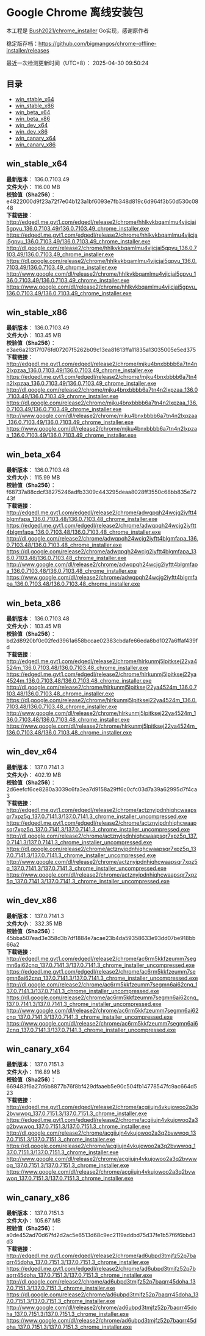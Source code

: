 # Google Chrome 离线安装包
本工程是 [Bush2021/chrome_installer](https://github.com/Bush2021/chrome_installer) Go实现，感谢原作者

稳定版存档：<https://github.com/bigmangos/chrome-offline-installer/releases>

最近一次检测更新时间（UTC+8）：
2025-04-30 09:50:24

## 目录
* [win_stable_x64](https://github.com/bigmangos/chrome-offline-installer?tab=readme-ov-file#win_stable_x64)
* [win_stable_x86](https://github.com/bigmangos/chrome-offline-installer?tab=readme-ov-file#win_stable_x86)
* [win_beta_x64](https://github.com/bigmangos/chrome-offline-installer?tab=readme-ov-file#win_beta_x64)
* [win_beta_x86](https://github.com/bigmangos/chrome-offline-installer?tab=readme-ov-file#win_beta_x86)
* [win_dev_x64](https://github.com/bigmangos/chrome-offline-installer?tab=readme-ov-file#win_dev_x64)
* [win_dev_x86](https://github.com/bigmangos/chrome-offline-installer?tab=readme-ov-file#win_dev_x86)
* [win_canary_x64](https://github.com/bigmangos/chrome-offline-installer?tab=readme-ov-file#win_canary_x64)
* [win_canary_x86](https://github.com/bigmangos/chrome-offline-installer?tab=readme-ov-file#win_canary_x86)

## win_stable_x64
**最新版本**： 136.0.7103.49  
**文件大小**： 116.00 MB  
**校验值（Sha256）**： e4822000d9f23a72f7e04b123a1bf6093e7fb348d819c6d964f3b50d530c0848  
**下载链接**：
http://edgedl.me.gvt1.com/edgedl/release2/chrome/hhlkvkbqamlmu4vjicjai5gpvu_136.0.7103.49/136.0.7103.49_chrome_installer.exe
https://edgedl.me.gvt1.com/edgedl/release2/chrome/hhlkvkbqamlmu4vjicjai5gpvu_136.0.7103.49/136.0.7103.49_chrome_installer.exe
http://dl.google.com/release2/chrome/hhlkvkbqamlmu4vjicjai5gpvu_136.0.7103.49/136.0.7103.49_chrome_installer.exe
https://dl.google.com/release2/chrome/hhlkvkbqamlmu4vjicjai5gpvu_136.0.7103.49/136.0.7103.49_chrome_installer.exe
http://www.google.com/dl/release2/chrome/hhlkvkbqamlmu4vjicjai5gpvu_136.0.7103.49/136.0.7103.49_chrome_installer.exe
https://www.google.com/dl/release2/chrome/hhlkvkbqamlmu4vjicjai5gpvu_136.0.7103.49/136.0.7103.49_chrome_installer.exe
## win_stable_x86
**最新版本**： 136.0.7103.49  
**文件大小**： 103.45 MB  
**校验值（Sha256）**： e3ae6a21317f076fd07207f5262b09c13ea81613ffa11835a13035005e5ed375  
**下载链接**：
http://edgedl.me.gvt1.com/edgedl/release2/chrome/mjku4bnxbbbb6a7tn4n2lxpzaa_136.0.7103.49/136.0.7103.49_chrome_installer.exe
https://edgedl.me.gvt1.com/edgedl/release2/chrome/mjku4bnxbbbb6a7tn4n2lxpzaa_136.0.7103.49/136.0.7103.49_chrome_installer.exe
http://dl.google.com/release2/chrome/mjku4bnxbbbb6a7tn4n2lxpzaa_136.0.7103.49/136.0.7103.49_chrome_installer.exe
https://dl.google.com/release2/chrome/mjku4bnxbbbb6a7tn4n2lxpzaa_136.0.7103.49/136.0.7103.49_chrome_installer.exe
http://www.google.com/dl/release2/chrome/mjku4bnxbbbb6a7tn4n2lxpzaa_136.0.7103.49/136.0.7103.49_chrome_installer.exe
https://www.google.com/dl/release2/chrome/mjku4bnxbbbb6a7tn4n2lxpzaa_136.0.7103.49/136.0.7103.49_chrome_installer.exe
## win_beta_x64
**最新版本**： 136.0.7103.48  
**文件大小**： 115.99 MB  
**校验值（Sha256）**： f68737a88cdcf38275246adfb3309c443295deaa8028ff3550c68bb835e7243f  
**下载链接**：
http://edgedl.me.gvt1.com/edgedl/release2/chrome/adwqpqh24wcjg2iyftt4blgmfapa_136.0.7103.48/136.0.7103.48_chrome_installer.exe
https://edgedl.me.gvt1.com/edgedl/release2/chrome/adwqpqh24wcjg2iyftt4blgmfapa_136.0.7103.48/136.0.7103.48_chrome_installer.exe
http://dl.google.com/release2/chrome/adwqpqh24wcjg2iyftt4blgmfapa_136.0.7103.48/136.0.7103.48_chrome_installer.exe
https://dl.google.com/release2/chrome/adwqpqh24wcjg2iyftt4blgmfapa_136.0.7103.48/136.0.7103.48_chrome_installer.exe
http://www.google.com/dl/release2/chrome/adwqpqh24wcjg2iyftt4blgmfapa_136.0.7103.48/136.0.7103.48_chrome_installer.exe
https://www.google.com/dl/release2/chrome/adwqpqh24wcjg2iyftt4blgmfapa_136.0.7103.48/136.0.7103.48_chrome_installer.exe
## win_beta_x86
**最新版本**： 136.0.7103.48  
**文件大小**： 103.45 MB  
**校验值（Sha256）**： bd2d8920bf0c02fed3961a658bccae02383cbdafe66eda8bd1027a6ffaf439fd  
**下载链接**：
http://edgedl.me.gvt1.com/edgedl/release2/chrome/hlrkunmj5lpitksej22ya4524m_136.0.7103.48/136.0.7103.48_chrome_installer.exe
https://edgedl.me.gvt1.com/edgedl/release2/chrome/hlrkunmj5lpitksej22ya4524m_136.0.7103.48/136.0.7103.48_chrome_installer.exe
http://dl.google.com/release2/chrome/hlrkunmj5lpitksej22ya4524m_136.0.7103.48/136.0.7103.48_chrome_installer.exe
https://dl.google.com/release2/chrome/hlrkunmj5lpitksej22ya4524m_136.0.7103.48/136.0.7103.48_chrome_installer.exe
http://www.google.com/dl/release2/chrome/hlrkunmj5lpitksej22ya4524m_136.0.7103.48/136.0.7103.48_chrome_installer.exe
https://www.google.com/dl/release2/chrome/hlrkunmj5lpitksej22ya4524m_136.0.7103.48/136.0.7103.48_chrome_installer.exe
## win_dev_x64
**最新版本**： 137.0.7141.3  
**文件大小**： 402.19 MB  
**校验值（Sha256）**： 2d6eefcf6ce8280a3039c6fa3ea7d9158a29ff6c0cfc03d7a39a62995d7f4ca3  
**下载链接**：
http://edgedl.me.gvt1.com/edgedl/release2/chrome/actznyipdnhiqhcwaapsqr7xpz5q_137.0.7141.3/137.0.7141.3_chrome_installer_uncompressed.exe
https://edgedl.me.gvt1.com/edgedl/release2/chrome/actznyipdnhiqhcwaapsqr7xpz5q_137.0.7141.3/137.0.7141.3_chrome_installer_uncompressed.exe
http://dl.google.com/release2/chrome/actznyipdnhiqhcwaapsqr7xpz5q_137.0.7141.3/137.0.7141.3_chrome_installer_uncompressed.exe
https://dl.google.com/release2/chrome/actznyipdnhiqhcwaapsqr7xpz5q_137.0.7141.3/137.0.7141.3_chrome_installer_uncompressed.exe
http://www.google.com/dl/release2/chrome/actznyipdnhiqhcwaapsqr7xpz5q_137.0.7141.3/137.0.7141.3_chrome_installer_uncompressed.exe
https://www.google.com/dl/release2/chrome/actznyipdnhiqhcwaapsqr7xpz5q_137.0.7141.3/137.0.7141.3_chrome_installer_uncompressed.exe
## win_dev_x86
**最新版本**： 137.0.7141.3  
**文件大小**： 332.35 MB  
**校验值（Sha256）**： 45bba507ead3e358d3b7df1884e7acae23b4da59358633e93dd07be918bb66a2  
**下载链接**：
http://edgedl.me.gvt1.com/edgedl/release2/chrome/ac6rm5kkfzeumm7segmn6ai62cnq_137.0.7141.3/137.0.7141.3_chrome_installer_uncompressed.exe
https://edgedl.me.gvt1.com/edgedl/release2/chrome/ac6rm5kkfzeumm7segmn6ai62cnq_137.0.7141.3/137.0.7141.3_chrome_installer_uncompressed.exe
http://dl.google.com/release2/chrome/ac6rm5kkfzeumm7segmn6ai62cnq_137.0.7141.3/137.0.7141.3_chrome_installer_uncompressed.exe
https://dl.google.com/release2/chrome/ac6rm5kkfzeumm7segmn6ai62cnq_137.0.7141.3/137.0.7141.3_chrome_installer_uncompressed.exe
http://www.google.com/dl/release2/chrome/ac6rm5kkfzeumm7segmn6ai62cnq_137.0.7141.3/137.0.7141.3_chrome_installer_uncompressed.exe
https://www.google.com/dl/release2/chrome/ac6rm5kkfzeumm7segmn6ai62cnq_137.0.7141.3/137.0.7141.3_chrome_installer_uncompressed.exe
## win_canary_x64
**最新版本**： 137.0.7151.3  
**文件大小**： 116.89 MB  
**校验值（Sha256）**： 669483f6a27d6b8877b76f8bf429dfaaeb5e90c504fb14778547fc9ac664d523  
**下载链接**：
http://edgedl.me.gvt1.com/edgedl/release2/chrome/acgiiujn4vkujowoo2a3q2bvwwoq_137.0.7151.3/137.0.7151.3_chrome_installer.exe
https://edgedl.me.gvt1.com/edgedl/release2/chrome/acgiiujn4vkujowoo2a3q2bvwwoq_137.0.7151.3/137.0.7151.3_chrome_installer.exe
http://dl.google.com/release2/chrome/acgiiujn4vkujowoo2a3q2bvwwoq_137.0.7151.3/137.0.7151.3_chrome_installer.exe
https://dl.google.com/release2/chrome/acgiiujn4vkujowoo2a3q2bvwwoq_137.0.7151.3/137.0.7151.3_chrome_installer.exe
http://www.google.com/dl/release2/chrome/acgiiujn4vkujowoo2a3q2bvwwoq_137.0.7151.3/137.0.7151.3_chrome_installer.exe
https://www.google.com/dl/release2/chrome/acgiiujn4vkujowoo2a3q2bvwwoq_137.0.7151.3/137.0.7151.3_chrome_installer.exe
## win_canary_x86
**最新版本**： 137.0.7151.3  
**文件大小**： 105.67 MB  
**校验值（Sha256）**： a0de452ad70d67fd2d2ac5e6513d68c9ec2119addbd75d37fe1b57f6f6bbd3d3  
**下载链接**：
http://edgedl.me.gvt1.com/edgedl/release2/chrome/ad6ubpd3tmjfz52p7baqrr45doha_137.0.7151.3/137.0.7151.3_chrome_installer.exe
https://edgedl.me.gvt1.com/edgedl/release2/chrome/ad6ubpd3tmjfz52p7baqrr45doha_137.0.7151.3/137.0.7151.3_chrome_installer.exe
http://dl.google.com/release2/chrome/ad6ubpd3tmjfz52p7baqrr45doha_137.0.7151.3/137.0.7151.3_chrome_installer.exe
https://dl.google.com/release2/chrome/ad6ubpd3tmjfz52p7baqrr45doha_137.0.7151.3/137.0.7151.3_chrome_installer.exe
http://www.google.com/dl/release2/chrome/ad6ubpd3tmjfz52p7baqrr45doha_137.0.7151.3/137.0.7151.3_chrome_installer.exe
https://www.google.com/dl/release2/chrome/ad6ubpd3tmjfz52p7baqrr45doha_137.0.7151.3/137.0.7151.3_chrome_installer.exe
